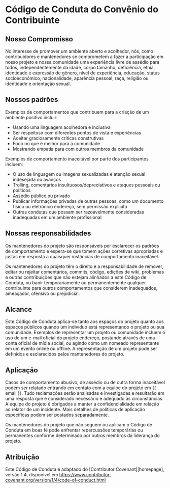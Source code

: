 # Código de Conduta do Convênio do Contribuinte

## Nosso Compromisso

No interesse de promover um ambiente aberto e acolhedor, nós, como
contribuidores e mantenedores se comprometem a fazer a participação em nosso projeto e
nossa comunidade uma experiência livre de assédio para todos, independentemente da idade, corpo
tamanho, deficiência, etnia, identidade e expressão de gênero, nível de experiência,
educação, status socioeconômico, nacionalidade, aparência pessoal, raça,
religião ou identidade e orientação sexual.

## Nossos padrões

Exemplos de comportamentos que contribuem para a criação de um ambiente positivo
incluir:

- Usando uma linguagem acolhedora e inclusiva
- Ser respeitoso com diferentes pontos de vista e experiências
- Aceitar graciosamente críticas construtivas
- Foco no que é melhor para a comunidade
- Mostrando empatia para com outros membros da comunidade

Exemplos de comportamento inaceitável por parte dos participantes incluem:

- O uso de linguagem ou imagens sexualizadas e atenção sexual indesejada ou
  avanços
- Trolling, comentários insultuosos/depreciativos e ataques pessoais ou políticos
- Assédio público ou privado
- Publicar informações privadas de outras pessoas, como um documento físico ou eletrônico
  endereço, sem permissão explícita
- Outras condutas que possam ser razoavelmente consideradas inadequadas em um
  ambiente profissional

## Nossas responsabilidades

Os mantenedores do projeto são responsáveis ​​por esclarecer os padrões de
comportamento e espera-se que tomem ações corretivas apropriadas e justas em
resposta a quaisquer instâncias de comportamento inaceitável.

Os mantenedores do projeto têm o direito e a responsabilidade de remover, editar ou
rejeitar comentários, commits, código, edições de wiki, problemas e outras contribuições
que não estejam alinhados a este Código de Conduta, ou banir temporariamente ou
permanentemente qualquer contribuinte para outros comportamentos que considerem inadequados,
ameaçador, ofensivo ou prejudicial.

## Alcance

Este Código de Conduta aplica-se tanto aos espaços do projeto quanto aos espaços públicos
quando um indivíduo está representando o projeto ou sua comunidade. Exemplos de
representar um projeto ou comunidade incluem o uso de um e-mail oficial do projeto
endereço, postando através de uma conta oficial de mídia social, ou agindo como um nomeado
representante em um evento online ou offline. A representação de um projeto pode ser
definidos e esclarecidos pelos mantenedores do projeto.

## Aplicação

Casos de comportamento abusivo, de assédio ou de outra forma inaceitável podem ser
relatado entrando em contato com a equipe do projeto em {{ email }}. Tudo
reclamações serão analisadas e investigadas e resultarão em uma resposta que
é considerado necessário e adequado às circunstâncias. A equipe do projeto é
obrigados a manter a confidencialidade em relação ao relator de um incidente.
Mais detalhes de políticas de aplicação específicas podem ser postados separadamente.

Os mantenedores do projeto que não seguem ou aplicam o Código de Conduta em boas
fé pode enfrentar repercussões temporárias ou permanentes conforme determinado por outros
membros da liderança do projeto.

## Atribuição

Este Código de Conduta é adaptado do [Contributor Covenant][homepage], versão 1.4,
disponível em https://www.contributor-covenant.org/version/1/4/code-of-conduct.html

[página inicial]: https://www.contributor-covenant.org
